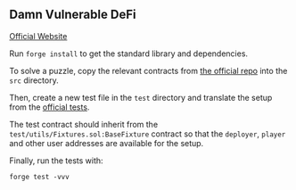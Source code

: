 ## Damn Vulnerable DeFi

[Official Website](https://www.damnvulnerabledefi.xyz/)

Run `forge install` to get the standard library and dependencies.

To solve a puzzle, copy the relevant contracts from
[the official repo](https://github.com/tinchoabbate/damn-vulnerable-defi/tree/v3.0.0/contracts) into the `src`
directory.

Then, create a new test file in the `test` directory and translate the setup from the
[official tests](https://github.com/tinchoabbate/damn-vulnerable-defi/tree/v3.0.0/test).

The test contract should inherit from the `test/utils/Fixtures.sol:BaseFixture` contract so that the `deployer`,
`player` and other user addresses are available for the setup.

Finally, run the tests with:

```
forge test -vvv
```
